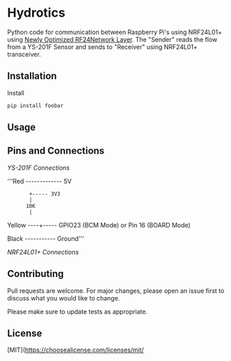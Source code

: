 # Hydrotics

Python code for communication between Raspberry Pi's using NRF24L01+ using [Newly Optimized RF24Network Layer](http://tmrh20.github.io/RF24Network/classRF24Network.html#ac8e9571bb3d2c20d00955b8f5c15b541). The "Sender" reads the flow from a YS-201F Sensor and sends to "Receiver" using NRF24L01+ transceiver.

## Installation

Install 

```bash
pip install foobar
```

## Usage


## Pins and Connections

*YS-201F Connections*

'''Red ------------- 5V

           +----- 3V3
           |
          10K
           |
Yellow ----+----- GPIO23 (BCM Mode) or Pin 16 (BOARD Mode)

Black ----------- Ground'''

*NRF24L01+ Connections*



## Contributing
Pull requests are welcome. For major changes, please open an issue first to discuss what you would like to change.

Please make sure to update tests as appropriate.

## License
[MIT](https://choosealicense.com/licenses/mit/
